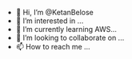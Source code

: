 - 👋 Hi, I’m @KetanBelose
- 👀 I’m interested in  ...
- 🌱 I’m currently learning AWS...
- 💞️ I’m looking to collaborate on ...
- 📫 How to reach me ...

<!---
KetanBelose/KetanBelose is a ✨ special ✨ repository because its `README.md` (this file) appears on your GitHub profile.
You can click the Preview link to take a look at your changes.
--->
